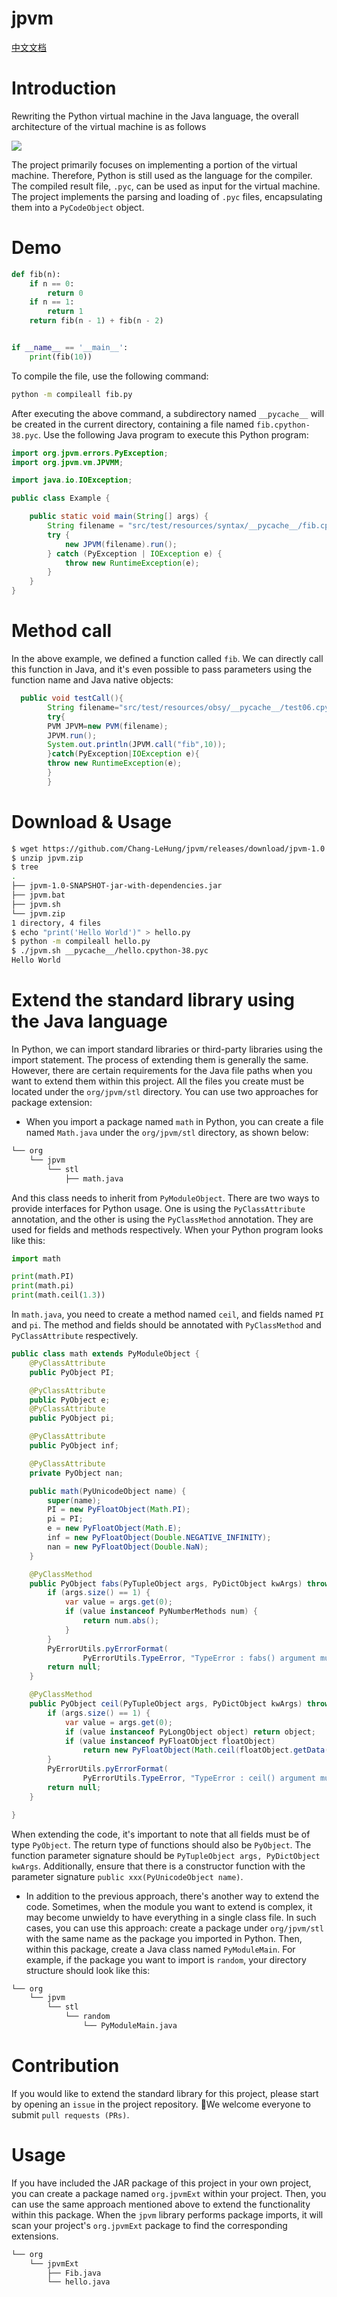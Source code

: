 # jpvm

[中文文档](README.md)

# Introduction

Rewriting the Python virtual machine in the Java language, the overall architecture of the virtual machine is as follows

![](./docs/arch.png)

The project primarily focuses on implementing a portion of the virtual machine. Therefore, Python is still used as the
language for the compiler. The compiled result file, `.pyc`, can be used as input for the virtual machine. The project
implements the parsing and loading of `.pyc` files, encapsulating them into a `PyCodeObject` object.

# Demo

```python
def fib(n):
    if n == 0:
        return 0
    if n == 1:
        return 1
    return fib(n - 1) + fib(n - 2)


if __name__ == '__main__':
    print(fib(10))
```

To compile the file, use the following command:

```bash
python -m compileall fib.py
```

After executing the above command, a subdirectory named `__pycache__` will be created in the current directory,
containing a file named `fib.cpython-38.pyc`. Use the following Java program to execute this Python program:

```java
import org.jpvm.errors.PyException;
import org.jpvm.vm.JPVMM;

import java.io.IOException;

public class Example {

	public static void main(String[] args) {
		String filename = "src/test/resources/syntax/__pycache__/fib.cpython-38.pyc";
		try {
			new JPVM(filename).run();
		} catch (PyException | IOException e) {
			throw new RuntimeException(e);
		}
	}
}
```

# Method call

In the above example, we defined a function called `fib`. We can directly call this function in Java, and it's even
possible to pass parameters using the function name and Java native objects:

```java
  public void testCall(){
		String filename="src/test/resources/obsy/__pycache__/test06.cpython-38.pyc";
		try{
		PVM JPVM=new PVM(filename);
		JPVM.run();
		System.out.println(JPVM.call("fib",10));
		}catch(PyException|IOException e){
		throw new RuntimeException(e);
		}
		}

```

# Download & Usage

```bash
$ wget https://github.com/Chang-LeHung/jpvm/releases/download/jpvm-1.0.0/jpvm.zip
$ unzip jpvm.zip
$ tree
.
├── jpvm-1.0-SNAPSHOT-jar-with-dependencies.jar
├── jpvm.bat
├── jpvm.sh
└── jpvm.zip
1 directory, 4 files
$ echo "print('Hello World')" > hello.py
$ python -m compileall hello.py
$ ./jpvm.sh __pycache__/hello.cpython-38.pyc
Hello World
```

# Extend the standard library using the Java language

In Python, we can import standard libraries or third-party libraries using the import statement. The process of
extending them is generally the same. However, there are certain requirements for the Java file paths when you want to
extend them within this project. All the files you create must be located under the `org/jpvm/stl` directory. You can
use two approaches for package extension:

- When you import a package named `math` in Python, you can create a file named `Math.java` under the `org/jpvm/stl`
  directory, as shown below:

```bash
└── org
    └── jpvm
        └── stl
            ├── math.java
```

And this class needs to inherit from `PyModuleObject`. There are two ways to provide interfaces for Python usage. One is
using the `PyClassAttribute` annotation, and the other is using the `PyClassMethod` annotation. They are used for fields
and methods respectively. When your Python program looks like this:

```python
import math

print(math.PI)
print(math.pi)
print(math.ceil(1.3))
```

In `math.java`, you need to create a method named `ceil`, and fields named `PI` and `pi`. The method and fields should
be annotated with `PyClassMethod` and `PyClassAttribute` respectively.

```java
public class math extends PyModuleObject {
	@PyClassAttribute
	public PyObject PI;

	@PyClassAttribute
	public PyObject e;
	@PyClassAttribute
	public PyObject pi;

	@PyClassAttribute
	public PyObject inf;

	@PyClassAttribute
	private PyObject nan;

	public math(PyUnicodeObject name) {
		super(name);
		PI = new PyFloatObject(Math.PI);
		pi = PI;
		e = new PyFloatObject(Math.E);
		inf = new PyFloatObject(Double.NEGATIVE_INFINITY);
		nan = new PyFloatObject(Double.NaN);
	}

	@PyClassMethod
	public PyObject fabs(PyTupleObject args, PyDictObject kwArgs) throws PyException {
		if (args.size() == 1) {
			var value = args.get(0);
			if (value instanceof PyNumberMethods num) {
				return num.abs();
			}
		}
		PyErrorUtils.pyErrorFormat(
				PyErrorUtils.TypeError, "TypeError : fabs() argument must be a number");
		return null;
	}

	@PyClassMethod
	public PyObject ceil(PyTupleObject args, PyDictObject kwArgs) throws PyException {
		if (args.size() == 1) {
			var value = args.get(0);
			if (value instanceof PyLongObject object) return object;
			if (value instanceof PyFloatObject floatObject)
				return new PyFloatObject(Math.ceil(floatObject.getData()));
		}
		PyErrorUtils.pyErrorFormat(
				PyErrorUtils.TypeError, "TypeError : ceil() argument must be a number");
		return null;
	}

}
```

When extending the code, it's important to note that all fields must be of type `PyObject`. The return type of functions
should also be `PyObject`. The function parameter signature should be `PyTupleObject args, PyDictObject kwArgs`.
Additionally, ensure that there is a constructor function with the parameter
signature `public xxx(PyUnicodeObject name)`.

- In addition to the previous approach, there's another way to extend the code. Sometimes, when the module you want to
  extend is complex, it may become unwieldy to have everything in a single class file. In such cases, you can use this
  approach: create a package under `org/jpvm/stl` with the same name as the package you imported in Python. Then, within
  this package, create a Java class named `PyModuleMain`. For example, if the package you want to import is `random`,
  your directory structure should look like this:

```bash
└── org
    └── jpvm
        └── stl
            └── random
                └── PyModuleMain.java
```

# Contribution

If you would like to extend the standard library for this project, please start by opening an `issue` in the project
repository. 👏We welcome everyone to submit `pull requests (PRs)`.

# Usage

If you have included the JAR package of this project in your own project, you can create a package named `org.jpvmExt`
within your project. Then, you can use the same approach mentioned above to extend the functionality within this
package. When the `jpvm` library performs package imports, it will scan your project's `org.jpvmExt` package to find the
corresponding extensions.

```bash
└── org
    └── jpvmExt
        ├── Fib.java
        └── hello.java
```

